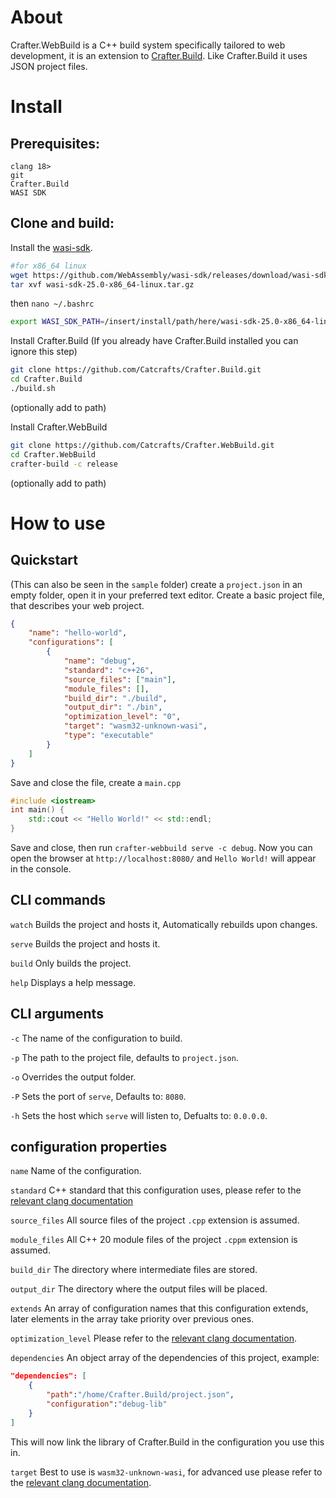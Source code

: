 # About

Crafter.WebBuild is a C++ build system specifically tailored to web development, it is an extension to [Crafter.Build](https://github.com/Catcrafts/Crafter.Build). Like Crafter.Build it uses JSON project files.

# Install

## Prerequisites:
```
clang 18>
git
Crafter.Build
WASI SDK
```

## Clone and build:
Install the [wasi-sdk](https://github.com/WebAssembly/wasi-sdk?tab=readme-ov-file#install).
```bash
#for x86_64 linux
wget https://github.com/WebAssembly/wasi-sdk/releases/download/wasi-sdk-25/wasi-sdk-25.0-x86_64-linux.tar.gz
tar xvf wasi-sdk-25.0-x86_64-linux.tar.gz
```
then ``nano ~/.bashrc``
```bash
export WASI_SDK_PATH=/insert/install/path/here/wasi-sdk-25.0-x86_64-linux
```

Install Crafter.Build (If you already have Crafter.Build installed you can ignore this step)
```bash
git clone https://github.com/Catcrafts/Crafter.Build.git
cd Crafter.Build
./build.sh
```
(optionally add to path)

Install Crafter.WebBuild
```bash
git clone https://github.com/Catcrafts/Crafter.WebBuild.git
cd Crafter.WebBuild
crafter-build -c release
```
(optionally add to path)

# How to use

## Quickstart
(This can also be seen in the ``sample`` folder)
create a ``project.json`` in an empty folder, open it in your preferred text editor.
Create a basic project file, that describes your web project.
```JSON
{
    "name": "hello-world",
    "configurations": [
        {
            "name": "debug",
            "standard": "c++26",
            "source_files": ["main"],
            "module_files": [],
            "build_dir": "./build",
            "output_dir": "./bin",
            "optimization_level": "0",
            "target": "wasm32-unknown-wasi",
            "type": "executable"
        }
    ]
}

```
Save and close the file, create a ``main.cpp``
```cpp
#include <iostream>
int main() {
    std::cout << "Hello World!" << std::endl;
}
```
Save and close, then run ``crafter-webbuild serve -c debug``. Now you can open the browser at ``http://localhost:8080/`` and ``Hello World!`` will appear in the console.

## CLI commands

``watch`` Builds the project and hosts it, Automatically rebuilds upon changes.

``serve`` Builds the project and hosts it.

``build`` Only builds the project.

``help`` Displays a help message.

## CLI arguments

``-c`` The name of the configuration to build.

``-p`` The path to the project file, defaults to ``project.json``.

``-o`` Overrides the output folder.

``-P`` Sets the port of ``serve``, Defaults to: ``8080``.

``-h`` Sets the host which ``serve`` will listen to, Defualts to: ``0.0.0.0``.

## configuration properties
``name`` Name of the configuration.

``standard`` C++ standard that this configuration uses, please refer to the [relevant clang documentation](https://clang.llvm.org/cxx_status.html)

``source_files`` All source files of the project ``.cpp`` extension is assumed.

``module_files`` All C++ 20 module files of the project ``.cppm`` extension is assumed.

``build_dir`` The directory where intermediate files are stored.

``output_dir`` The directory where the output files will be placed.

``extends`` An array of configuration names that this configuration extends, later elements in the array take priority over previous ones.

``optimization_level`` Please refer to the [relevant clang documentation](https://clang.llvm.org/docs/CommandGuide/clang.html#code-generation-options).

``dependencies`` An object array of the dependencies of this project, example:
```json
"dependencies": [
    {
        "path":"/home/Crafter.Build/project.json",
        "configuration":"debug-lib"
    }
]
```
This will now link the library of Crafter.Build in the configuration you use this in.

``target`` Best to use is ``wasm32-unknown-wasi``, for advanced use please refer to the [relevant clang documentation](https://clang.llvm.org/docs/CrossCompilation.html#target-triple).
